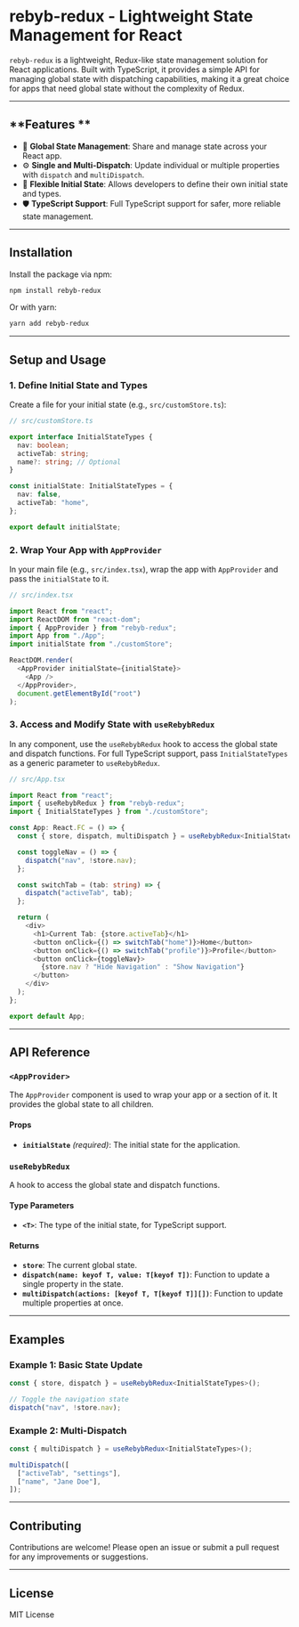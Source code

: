 # **rebyb-redux** - Lightweight State Management for React

`rebyb-redux` is a lightweight, Redux-like state management solution for React applications. Built with TypeScript, it provides a simple API for managing global state with dispatching capabilities, making it a great choice for apps that need global state without the complexity of Redux.

---

## **Features **

- 🔧 **Global State Management**: Share and manage state across your React app.
- ⚙️ **Single and Multi-Dispatch**: Update individual or multiple properties with `dispatch` and `multiDispatch`.
- 🔄 **Flexible Initial State**: Allows developers to define their own initial state and types.
- 🛡️ **TypeScript Support**: Full TypeScript support for safer, more reliable state management.

---

## **Installation**

Install the package via npm:

```bash
npm install rebyb-redux
```

Or with yarn:

```bash
yarn add rebyb-redux
```

---

## **Setup and Usage**

### 1. **Define Initial State and Types**

Create a file for your initial state (e.g., `src/customStore.ts`):

```typescript
// src/customStore.ts

export interface InitialStateTypes {
  nav: boolean;
  activeTab: string;
  name?: string; // Optional
}

const initialState: InitialStateTypes = {
  nav: false,
  activeTab: "home",
};

export default initialState;
```

### 2. **Wrap Your App with `AppProvider`**

In your main file (e.g., `src/index.tsx`), wrap the app with `AppProvider` and pass the `initialState` to it.

```typescript
// src/index.tsx

import React from "react";
import ReactDOM from "react-dom";
import { AppProvider } from "rebyb-redux";
import App from "./App";
import initialState from "./customStore";

ReactDOM.render(
  <AppProvider initialState={initialState}>
    <App />
  </AppProvider>,
  document.getElementById("root")
);
```

### 3. **Access and Modify State with `useRebybRedux`**

In any component, use the `useRebybRedux` hook to access the global state and dispatch functions. For full TypeScript support, pass `InitialStateTypes` as a generic parameter to `useRebybRedux`.

```typescript
// src/App.tsx

import React from "react";
import { useRebybRedux } from "rebyb-redux";
import { InitialStateTypes } from "./customStore";

const App: React.FC = () => {
  const { store, dispatch, multiDispatch } = useRebybRedux<InitialStateTypes>();

  const toggleNav = () => {
    dispatch("nav", !store.nav);
  };

  const switchTab = (tab: string) => {
    dispatch("activeTab", tab);
  };

  return (
    <div>
      <h1>Current Tab: {store.activeTab}</h1>
      <button onClick={() => switchTab("home")}>Home</button>
      <button onClick={() => switchTab("profile")}>Profile</button>
      <button onClick={toggleNav}>
        {store.nav ? "Hide Navigation" : "Show Navigation"}
      </button>
    </div>
  );
};

export default App;
```

---

## **API Reference**

### **`<AppProvider>`**

The `AppProvider` component is used to wrap your app or a section of it. It provides the global state to all children.

#### Props

- **`initialState`** _(required)_: The initial state for the application.

### **`useRebybRedux`**

A hook to access the global state and dispatch functions.

#### Type Parameters

- **`<T>`**: The type of the initial state, for TypeScript support.

#### Returns

- **`store`**: The current global state.
- **`dispatch(name: keyof T, value: T[keyof T])`**: Function to update a single property in the state.
- **`multiDispatch(actions: [keyof T, T[keyof T]][])`**: Function to update multiple properties at once.

---

## **Examples**

### **Example 1: Basic State Update**

```typescript
const { store, dispatch } = useRebybRedux<InitialStateTypes>();

// Toggle the navigation state
dispatch("nav", !store.nav);
```

### **Example 2: Multi-Dispatch**

```typescript
const { multiDispatch } = useRebybRedux<InitialStateTypes>();

multiDispatch([
  ["activeTab", "settings"],
  ["name", "Jane Doe"],
]);
```

---

## **Contributing**

Contributions are welcome! Please open an issue or submit a pull request for any improvements or suggestions.

---

## **License**

MIT License
